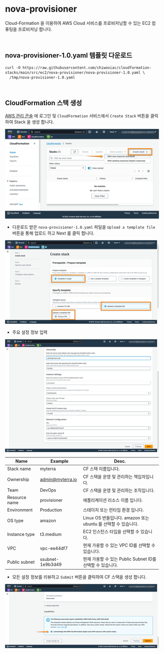 # nova-provisioner

Cloud-Formation 을 이용하여 AWS Cloud 서비스를 프로비저닝할 수 있는 EC2 컴퓨팅을 프로비저닝 합니다.

<br>

## nova-provisioner-1.0.yaml 템플릿 다운로드

```
curl -O https://raw.githubusercontent.com/chiwooiac/cloudformation-stacks/main/src/ec2/nova-provisioner/nova-provisioner-1.0.yaml \
  /tmp/nova-provisioner-1.0.yaml
```

<br>

## CloudFormation 스택 생성

[AWS 관리 콘솔](https://console.aws.amazon.com/console/home) 에 로그인 및 `CloudFormation` 서비스에서 `Create Stack` 버튼을 클릭하여 Stack 을
생성 합니다.

![img.png](..%2F..%2F..%2Fimg%2Fimg.png)

- 다운로드 받은 `nova-provisioner-1.0.yaml` 파일을 `Upload a template file` 버튼을 통해 업로드 하고 Next 를 클릭 합니다.

![img_1.png](..%2F..%2F..%2Fimg%2Fimg_1.png)

- 주요 설정 정보 입력

![img_2.png](..%2F..%2F..%2Fimg%2Fimg_2.png)

| Name             | Example          | Desc.                                           |
|------------------|------------------|-------------------------------------------------|
| Stack name       | myterra          | CF 스택 이름입니다.                                    |
| Ownership        | admin@myterra.io | CF 스택을 운영 및 관리하는 책임자입니다.                        |
| Team             | DevOps           | CF 스택을 운영 및 관리하는 조직입니다.                         |
| Resource name    | provisioner      | 애플리케이션 리소스 이름 입니다.                              |
| Environment      | Production       | 스테이지 또는 런타임 환경 입니다.                             |
| OS type          | amazon           | Linux OS 번들입니다.  amazon 또는 ubuntu 를 선택할 수 있습니다. |
| Instance type    | t3.medium        | EC2 인스턴스 타입을 선택할 수 있습니다.                        |
| VPC              | vpc-ee44df7      | 현재 가용할 수 있는 VPC ID를 선택할 수 있습니다.                |
| Public subnet    | ssubnet-1e9b3d49 | 현재 가용할 수 있는 Public Subnet ID를 선택할 수 있습니다.      |

- 모든 설정 정보를 리뷰하고 `Submit` 버튼을 클릭하여 CF 스택을 생성 합니다. 

![img_3.png](..%2F..%2F..%2Fimg%2Fimg_3.png)